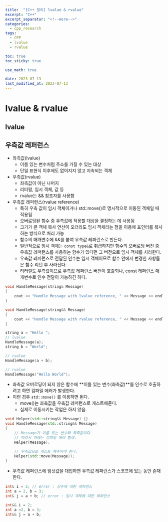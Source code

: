 ```yaml
---
title:  "[C++ 정리] lvalue & rvalue"
excerpt: "C++"
excerpt_separator: "<!--more-->"
categories:
  - cpp_research
tags:
  - CPP
  - lvalue
  - rvalue

toc: true
toc_sticky: true

use_math: true

date: 2023-07-13
last_modified_at: 2023-07-13
---
```


# lvalue & rvalue

## lvalue


## 우측값 레퍼런스
- 좌측값(lvalue)
	- 이름 있는 변수처럼 주소를 가질 수 있는 대상
  - 단일 표현식 이후에도 없어지지 않고 지속되는 객체
- 우측값(rvalue)
	- 좌측값이 아닌 나머지
	- 리터럴, 임시 객체, 값 등
  - rvalue는 && 참조자를 사용함
- 우측값 레퍼런스(rvalue reference)
	- 특히 우측 값이 임시 객체이거나 std::move()로 명시적으로 이동된 객체일 때 적용됨
	- 오버로딩된 함수 중 우측값에 적용할 대상을 결정하는 데 사용됨
	- 크기가 큰 객체 복사 연산이 오더라도 임시 객체라는 점을 이용해 포인터를 복사하는 방식으로 처리 가능
	- 함수의 매개변수에 &&를 붙여 우측값 레퍼런스로 만든다.
	- 일반적으로 임시 객체는 ```const type&```로 취급하지만 함수의 오버로딩 버전 중 우측값 레퍼런스를 사용하는 함수가 있다면 그 버전으로 임시 객체를 처리한다.
	- 우측값 레퍼런스로 전달된 인수는 임시 객체이므로 함수 안에서 변경한 사항들은 함수 리턴 후 사라진다.
	- 리터럴도 우측값이므로 우측값 레퍼런스 버전이 호출되나, const 레퍼런스 매개변수로 인수 전달이 가능하긴 하다.

```cpp
void HandleMessage(string& Message)
{
	cout << "Handle Message with lvalue reference, " << Message << endl;
}

void HandleMessage(string&& Message)
{
	cout << "Handle Message with rvalue reference, " << Message << endl;
}

string a = "Hello ";
// lvalue 
HandleMessage(a);
string b = "World";

// rvalue
HandleMessage(a + b); 

// rvalue
HandleMessage("Hello World");
```

- 좌측값 오버로딩이 되지 않은 함수에 **이름 있는 변수(좌측값)**를 인수로 호출하려고 하면 컴파일 에러가 발생한다.
- 이런 경우 ```std::move()``` 를 이용하면 된다.
	- move()는 좌측값을 우측값 레퍼런스로 캐스트해준다.
	- 실제로 이동시키는 작업은 하지 않음.

```cpp
void Helper(std::string&& Message) {}
void HandleMessage(std::string&& Message)
{
	// Message가 이름 있는 변수라 좌측값이다.
	// 따라서 아래는 컴파일 에러 발생.
	Helper(Message); 

	// 우측값으로 캐스트 해주어야 한다.
	Helper(std::move(Message));
}
```

- 우측값 레퍼런스에 임싯값을 대입하면 우측값 레퍼런스가 스코프에 있는 동안 존재한다.

```cpp
int& i = 2; // error : 상수에 대한 레퍼런스
int a = 2, b = 3;
int& j = a + b; // error : 임시 객체에 대한 레퍼런스

int&& i = 2;
int a =2, b = 3;
int&& j = a + b;
```